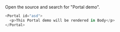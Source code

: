 Open the source and search for "Portal demo".

```js static
<Portal id="asd">
  <p>This Portal demo will be rendered in Body</p>
</Portal>
```
